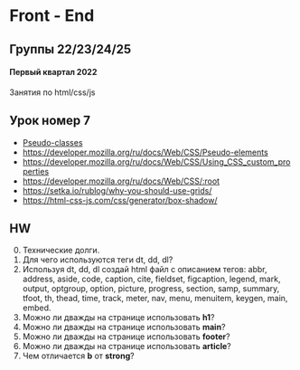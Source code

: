 # Front - End

## Группы 22/23/24/25

#### Первый квартал 2022

Занятия по html/css/js 

## Урок номер 7

- [Pseudo-classes](https://developer.mozilla.org/ru/docs/Web/CSS/Pseudo-classes)
- https://developer.mozilla.org/ru/docs/Web/CSS/Pseudo-elements
- https://developer.mozilla.org/ru/docs/Web/CSS/Using_CSS_custom_properties
- https://developer.mozilla.org/ru/docs/Web/CSS/:root
- https://setka.io/rublog/why-you-should-use-grids/
- https://html-css-js.com/css/generator/box-shadow/

## HW

0. Технические долги.
1. Для чего используются теги dt, dd, dl?
2. Используя dt, dd, dl создай html файл с описанием тегов:
   abbr, address, aside, code, caption, cite, fieldset, figcaption, legend, mark, output, optgroup, option, picture, progress, section, samp, summary, tfoot, th, thead, time, track, meter, nav, menu, menuitem, keygen, main, embed.
3. Можно ли дважды на странице использовать __h1__? 
4. Можно ли дважды на странице использовать __main__? 
5. Можно ли дважды на странице использовать __footer__? 
6. Можно ли дважды на странице использовать __article__? 
7. Чем отличается __b__ от __strong__?
